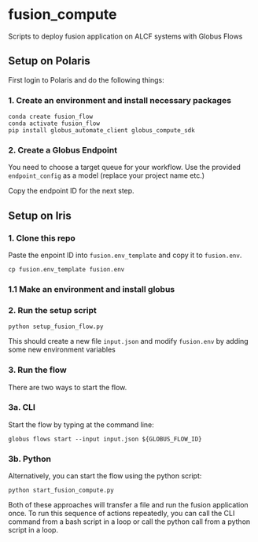 # fusion_compute
Scripts to deploy fusion application on ALCF systems with Globus Flows

## Setup on Polaris
First login to Polaris and do the following things:
### 1. Create an environment and install necessary packages
```module load conda
conda create fusion_flow
conda activate fusion_flow
pip install globus_automate_client globus_compute_sdk
```
### 2. Create a Globus Endpoint
You need to choose a target queue for your workflow.  Use the provided `endpoint_config` as a model (replace your project name etc.)

Copy the endpoint ID for the next step.

## Setup on Iris
### 1. Clone this repo
Paste the enpoint ID into `fusion.env_template` and copy it to `fusion.env`.

```
cp fusion.env_template fusion.env
```
### 1.1 Make an environment and install globus
### 2. Run the setup script
```
python setup_fusion_flow.py
```

This should create a new file `input.json` and modify `fusion.env` by adding some new environment variables
### 3. Run the flow
There are two ways to start the flow.
### 3a. CLI
Start the flow by typing at the command line:
```
globus flows start --input input.json ${GLOBUS_FLOW_ID}
```
### 3b. Python
Alternatively, you can start the flow using the python script:
```
python start_fusion_compute.py
```

Both of these approaches will transfer a file and run the fusion application once.  To run this sequence of actions repeatedly, you can call the CLI command from a bash script in a loop or call the python call from a python script in a loop.

